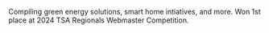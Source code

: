 Compiling green energy solutions, smart home intiatives, and more. Won 1st place at 2024 TSA Regionals Webmaster Competition.
